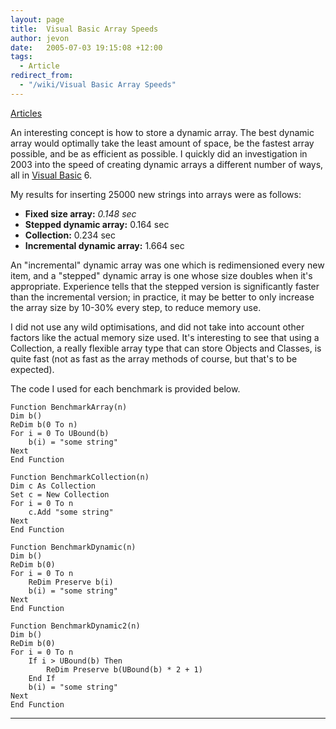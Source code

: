 ```yaml
---
layout: page
title:  Visual Basic Array Speeds
author: jevon
date:   2005-07-03 19:15:08 +12:00
tags:
  - Article
redirect_from:
  - "/wiki/Visual Basic Array Speeds"
---
```


[Articles](Articles.md)

An interesting concept is how to store a dynamic array. The best dynamic array would optimally take the least amount of space, be the fastest array possible, and be as efficient as possible. I quickly did an investigation in 2003 into the speed of creating dynamic arrays a different number of ways, all in [Visual Basic](Visual_Basic.md) 6.

My results for inserting 25000 new strings into arrays were as follows:

- **Fixed size array:** _0.148 sec_
- **Stepped dynamic array:** 0.164 sec
- **Collection:** 0.234 sec
- **Incremental dynamic array:** 1.664 sec

An "incremental" dynamic array was one which is redimensioned every new item, and a "stepped" dynamic array is one whose size doubles when it's appropriate. Experience tells that the stepped version is significantly faster than the incremental version; in practice, it may be better to only increase the array size by 10-30% every step, to reduce memory use.

I did not use any wild optimisations, and did not take into account other factors like the actual memory size used. It's interesting to see that using a Collection, a really flexible array type that can store Objects and Classes, is quite fast (not as fast as the array methods of course, but that's to be expected).

The code I used for each benchmark is provided below.

```
Function BenchmarkArray(n)
Dim b()
ReDim b(0 To n)
For i = 0 To UBound(b)
    b(i) = "some string"
Next
End Function

Function BenchmarkCollection(n)
Dim c As Collection
Set c = New Collection
For i = 0 To n
    c.Add "some string"
Next
End Function

Function BenchmarkDynamic(n)
Dim b()
ReDim b(0)
For i = 0 To n
    ReDim Preserve b(i)
    b(i) = "some string"
Next
End Function

Function BenchmarkDynamic2(n)
Dim b()
ReDim b(0)
For i = 0 To n
    If i > UBound(b) Then
        ReDim Preserve b(UBound(b) * 2 + 1)
    End If
    b(i) = "some string"
Next
End Function
```
----

